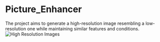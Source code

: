 # Picture_Enhancer
The project aims to generate a high-resolution image resembling a low-resolution one while maintaining similar features and conditions.
![High Resolution Images](Screenshot(168).png "Result Image")
